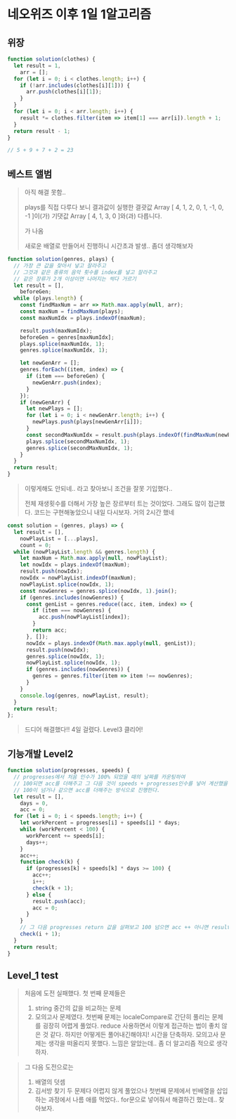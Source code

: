 # 네오위즈 이후 1일 1알고리즘

## 위장

```js
function solution(clothes) {
  let result = 1,
    arr = [];
  for (let i = 0; i < clothes.length; i++) {
    if (!arr.includes(clothes[i][1])) {
      arr.push(clothes[i][1]);
    }
  }
  for (let i = 0; i < arr.length; i++) {
    result *= clothes.filter(item => item[1] === arr[i]).length + 1;
  }
  return result - 1;
}

// 5 + 9 + 7 + 2 = 23
```

## 베스트 앨범

> 아직 해결 못함..
>
> plays를 직접 다루다 보니 결과값이
> 실행한 결괏값 Array [ 4, 1, 2, 0, 1, -1, 0, -1 ]이(가) 기댓값 Array [ 4, 1, 3, 0 ]와(과) 다릅니다.
>
> 가 나옴
>
> 새로운 배열로 만들어서 진행하니 시간초과 발생.. 좀더 생각해보자

```js
function solution(genres, plays) {
  // 가장 큰 값을 찾아서 넣고 잘라주고
  // 그것과 같은 종류의 음악 횟수를 index를 넣고 잘라주고
  // 같은 장류가 2개 이상이면 나머지는 싹다 거르기
  let result = [],
    beforeGen;
  while (plays.length) {
    const findMaxNum = arr => Math.max.apply(null, arr);
    const maxNum = findMaxNum(plays);
    const maxNumIdx = plays.indexOf(maxNum);

    result.push(maxNumIdx);
    beforeGen = genres[maxNumIdx];
    plays.splice(maxNumIdx, 1);
    genres.splice(maxNumIdx, 1);

    let newGenArr = [];
    genres.forEach((item, index) => {
      if (item === beforeGen) {
        newGenArr.push(index);
      }
    });
    if (newGenArr) {
      let newPlays = [];
      for (let i = 0; i < newGenArr.length; i++) {
        newPlays.push(plays[newGenArr[i]]);
      }
      const secondMaxNumIdx = result.push(plays.indexOf(findMaxNum(newPlays)));
      plays.splice(secondMaxNumIdx, 1);
      genres.splice(secondMaxNumIdx, 1);
    }
  }
  return result;
}
```

> 이렇게해도 안되네.. 라고 찾아보니 조건을 잘못 기입했다..
>
> 전체 재생횟수를 더해서 가장 높은 장르부터 트는 것이었다.
> 그래도 많이 접근했다. 코드는 구현해놓았으니 내일 다시보자.
> 거의 2시간 했네

```js
const solution = (genres, plays) => {
  let result = [],
    nowPlayList = [...plays],
    count = 0;
  while (nowPlayList.length && genres.length) {
    let maxNum = Math.max.apply(null, nowPlayList);
    let nowIdx = plays.indexOf(maxNum);
    result.push(nowIdx);
    nowIdx = nowPlayList.indexOf(maxNum);
    nowPlayList.splice(nowIdx, 1);
    const nowGenres = genres.splice(nowIdx, 1).join();
    if (genres.includes(nowGenres)) {
      const genList = genres.reduce((acc, item, index) => {
        if (item === nowGenres) {
          acc.push(nowPlayList[index]);
        }
        return acc;
      }, []);
      nowIdx = plays.indexOf(Math.max.apply(null, genList));
      result.push(nowIdx);
      genres.splice(nowIdx, 1);
      nowPlayList.splice(nowIdx, 1);
      if (genres.includes(nowGenres)) {
        genres = genres.filter(item => item !== nowGenres);
      }
    }
    console.log(genres, nowPlayList, result);
  }
  return result;
};
```

> 드디어 해결했다!! 4일 걸렸다. Level3 클리어!

## 기능개발 Level2

```js
function solution(progresses, speeds) {
  // progresses에서 처음 인수가 100% 되었을 때의 날짜를 카운팅하여
  // 100되면 acc를 더해주고 그 다음 것이 speeds + progresses인수를 넣어 계산했을 때
  // 100이 넘거나 같으면 acc를 더해주는 방식으로 진행한다.
  let result = [],
    days = 0,
    acc = 0;
  for (let i = 0; i < speeds.length; i++) {
    let workPercent = progresses[i] + speeds[i] * days;
    while (workPercent < 100) {
      workPercent += speeds[i];
      days++;
    }
    acc++;
    function check(k) {
      if (progresses[k] + speeds[k] * days >= 100) {
        acc++;
        i++;
        check(k + 1);
      } else {
        result.push(acc);
        acc = 0;
      }
    }
    // 그 다음 progresses return 값을 살펴보고 100 넘으면 acc ++ 아니면 result에 push
    check(i + 1);
  }
  return result;
}
```

## Level_1 test

> 처음에 도전 실패했다. 첫 번째 문제들은
>
> 1. string 중간의 값을 비교하는 문제
> 2. 모의고사 문제였다.
>    첫번째 문제는 localeCompare로 간단히 풀리는 문제를 굉장히 어렵게 풀었다. reduce 사용하면서 이렇게 접근하는 법이 좋치 않은 것 같다. 하지만 어떻게든 풀어내긴해야지! 시간을 단축하자.
>    모의고사 문제는 생각을 떠올리지 못했다. 느낌은 알았는데.. 좀 더 알고리즘 적으로 생각하자.

> 그 다음 도전으로는
>
> 1. 배열의 덧셈
> 2. 김서방 찾기
>    두 문제다 어렵지 않게 풀었으나 첫번째 문제에서 빈배열을 삽입하는 과정에서 나름 애를 먹었다.. for문으로 넣어줘서 해결하긴 했는데.. 찾아보자.
